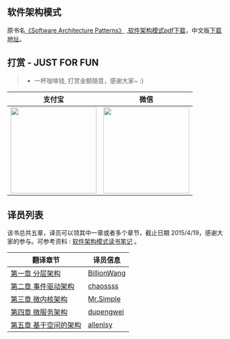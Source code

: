 软件架构模式
-----

原书名[《Software Architecture Patterns》](http://www.oreilly.com/programming/free/software-architecture-patterns.csp) ,[软件架构模式pdf下载](http://pan.baidu.com/s/1sjAz23r)，中文版[下载地址](https://www.gitbook.com/book/bboyfeiyu/software-architecture-patterns/details)。   

## 打赏 - JUST FOR FUN

> * 一杯咖啡钱, 打赏金额随意，感谢大家~ :)

|   支付宝   |   微信    |
|------------|-----------|
|<img src="https://img-blog.csdnimg.cn/20200412132734488.JPG?x-oss-process=image/watermark,type_ZmFuZ3poZW5naGVpdGk,shadow_10,text_aHR0cHM6Ly9ibG9nLmNzZG4ubmV0L2Jib3lmZWl5dQ==,size_16,color_FFFFFF,t_70" width="200"/>| <img src="https://img-blog.csdnimg.cn/20200911174255577.jpg?x-oss-process=image/watermark,type_ZmFuZ3poZW5naGVpdGk,shadow_10,text_aHR0cHM6Ly9ibG9nLmNzZG4ubmV0L2Jib3lmZWl5dQ==,size_16,color_FFFFFF,t_70" width="200"/>  |


## 译员列表
该书总共五章，译员可以领其中一章或者多个章节，截止日期 2015/4/19，感谢大家的参与。可参考资料 : [软件架构模式读书笔记](http://blog.csdn.net/bboyfeiyu/article/details/44977219) 。

|  			翻译章节			 |   		译员信息 	 |
|--------------------------|-------------------|
|  [第一章 分层架构](chapter01-BillonWang.md) | [BillionWang](https://github.com/BillionWang)  |
|  [第二章 事件驱动架构](chapter02-chaossss.md) | [chaossss](https://github.com/chaossss)  |
|  [第三章 微内核架构](chapter03-Mr.Simple.md) | [Mr.Simple](https://github.com/bboyfeiyu)  |
|  [第四章 微服务架构](chapter04-dupengwei.md) | [dupengwei](https://github.com/dupengwei)  |
|  [第五章 基于空间的架构](chap-5.md) | [allenlsy](https://allenlsy.com)  |


